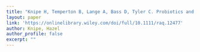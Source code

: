 ```yaml
---
title: "Knipe H, Temperton B, Lange A, Bass D, Tyler C. Probiotics and competitive exclusion of pathogens in shrimp aquaculture. Reviews in Aquaculture"
layout: paper
link: 'https://onlinelibrary.wiley.com/doi/full/10.1111/raq.12477'
author: Knipe, Hazel
author_profile: false
excerpt: ""
---
```

